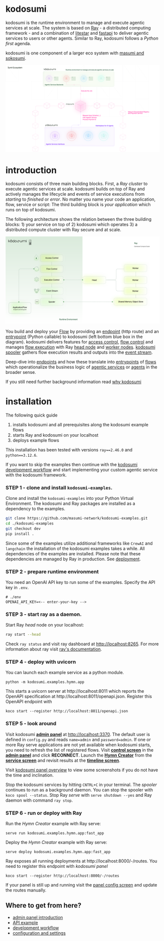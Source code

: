 # kodosumi

kodosumi is the runtime environment to manage and execute agentic services at scale. The system is based on [Ray](https://ray.io) - a distributed computing framework - and a combination of [litestar](https://litestar.dev/) and [fastapi](https://fastapi.tiangolo.com/) to deliver agentic services to users or other agents. Similar to Ray, kodosumi follows a _Python first_ agenda.

kodosumi is one component of a larger eco system with [masumi and sokosumi](https://www.masumi.network/).

![Eco System](./docs/assets/ecosystem.png)


# introduction

kodosumi consists of three main building blocks. First, a _Ray cluster_ to execute agentic services at scale. kodosumi builds on top of Ray and actively manages the lifecycle and events of service executions from _starting_ to _finished_ or _error_. No matter you name your code an application, flow, service or script: The third building block is _your application_ which runs on top of kodosumi.

The following architecture shows the relation between the three building blocks: 1) your service on top of 2) kodosumi which operates 3) a distributed compute cluster with Ray secure and at scale.

[![kodosumi overview](./docs/assets/thumb/architecture.png)](./docs/assets/architecture.png)

You build and deploy your [Flow](./docs/concepts.md#flow) by providing an [endpoint](./docs/concepts.md#endpoint) (http route) and an [entrypoint](./docs/concepts.md#entrypoint) (Python callable) to kodosumi (left bottom blue box in the diagram). kodosumi delivers features for [access control](./docs/api.md#access-control), [flow control](./docs/api.md#flow-control) and manages [flow execution](./docs/api.md#execution-control) with Ray [head node](./docs/concepts.md#ray-head) and [worker nodes](./docs/concepts.md#ray-worker). [kodosumi spooler](./docs/concepts.md#spooler) gathers flow execution results and outputs into the [event stream](./docs/concepts.md#event-stream).

Deep-dive into [endpoints](./docs/concepts.md#endpoint) and how these translate into [entrypoints](./docs/concepts.md#entrypoint) of [flows](#flows) which operationalize the business logic of [agentic services](#agentic-service) or [agents](#agents) in the broader sense.

If you still need further background information read [why kodosumi](./docs/why.md)


# installation

The following quick guide

1. installs kodosumi and all prerequisites along the kodosumi example flows
2. starts Ray and kodosumi on your localhost
3. deploys example flows

This installation has been tested with versions `ray==2.46.0` and `python==3.12.6`.

If you want to skip the examples then continue with the [kodosumi development workflow](./docs/develop2.md) and start implementing your custom agentic service with the kodosumi framework.


### STEP 1 - clone and install `kodosumi-examples`.

Clone and install the `kodosumi-examples` into your Python Virtual Environment. The kodosumi and Ray packages are installed as a dependency to the examples.

```bash
git clone https://github.com/masumi-network/kodosumi-examples.git
cd ./kodosumi-examples
git checkout dev
pip install .
```

Since some of the examples utilize additional frameworks like `CrewAI` and `langchain` the installation of the kodosumi examples takes a while. All dependencies of the examples are installed. Please note that these dependencies are managed by Ray in production. See [deployment](./docs/deploy.md). 


### STEP 2 - prepare runtime environment

You need an OpenAI API key to run some of the examples. Specify the API key in `.env`.

    # ./env
    OPENAI_API_KEY=<-- enter-your-key -->


### STEP 3 - start ray as a daemon.

Start Ray _head_ node on your localhost:

```bash
ray start --head
```

Check `ray status` and visit ray dashboard at [http://localhost:8265](http://localhost:8265). For more information about ray visit [ray's documentation](https://docs.ray.io/en/latest).



### STEP 4 - deploy with uvicorn

You can launch each example service as a python module.

    python -m kodosumi.examples.hymn.app

This starts a uvicorn server at http://localhost:8011 which reports the OpenAPI specification at http://localhost:8011/openapi.json. Register this OpenAPI endpoint with

    koco start --register http://localhost:8011/openapi.json

### STEP 5 - look around

Visit kodosumi **[admin panel](http://localhost:3370)** at [http://localhost:3370](http://localhost:3370). The default user is defined in `config.py` and reads `name=admin` and `password=admin`. If one or more Ray serve applications are not yet available when kodosumi starts, you need to refresh the list of registered flows. Visit **[control screen](http://localhost:3370/admin/routes)** in the **[admin panel](http://localhost:3370/)** and click **RECONNECT**. Launch the **[Hymn Creator](http://localhost:3370/inputs/-/localhost/8001/hymn/-/)** from the **[service screen](http://localhost:3370/admin/flow)** and revisit results at the **[timeline screen](http://localhost:3370/timeline/view)**.

Visit [kodosumi panel overview](./docs/panel.md) to view some screenshots if you do not have the time and inclination. 

Stop the kodosumi services by hitting `CNTRL+C` in your terminal. The _spooler_ continues to run as a background daemon. You can stop the spooler with `koco spool --status`. Stop Ray _serve_ with `serve shutdown --yes` and Ray daemon with command `ray stop`.


### STEP 6 - run or deploy with Ray

Run the _Hymn Creator_ example with Ray serve:

    serve run kodosumi.examples.hymn.app:fast_app

Deploy the _Hymn Creator_ example with Ray serve:

    serve deploy kodosumi.examples.hymn.app:fast_app

Ray exposes all running deployments at http://localhost:8000/-/routes. You need to register this endpoint with _kodosumi panel_

    koco start --register http://localhost:8000/-/routes

If your panel is still up and running visit the [panel config screen](http://localhost:3370/admin/routes) and update the routes manually.

## Where to get from here?

* [admin panel introduction](./docs/panel.md)
* [API example](./docs/api.md)
* [development workflow](./docs/develop.md)
* [configuration and settings](./docs/config.md)